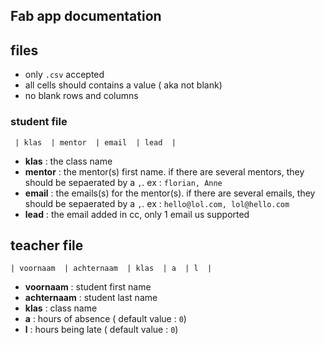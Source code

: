 ## Fab app documentation

## files 
- only `.csv` accepted
- all cells should contains a value ( aka not blank)
- no blank rows and columns 

### student file 
` | klas  | mentor  | email  | lead  |`

- **klas** : the class name
- **mentor** : the mentor(s) first name. if there are several mentors, they should be sepaerated by a `,`. ex : `florian, Anne`
- **email** : the emails(s) for the mentor(s). if there are several emails, they should be sepaerated by a `,`. ex : `hello@lol.com, lol@hello.com`
- **lead** : the email added in cc, only 1 email us supported

## teacher file
`| voornaam  | achternaam  | klas  | a  | l  |`

- **voornaam** : student first name
- **achternaam** : student last name
- **klas** : class name
- **a** : hours of absence ( default value : `0`)
- **l** : hours being late ( default value : `0`)
